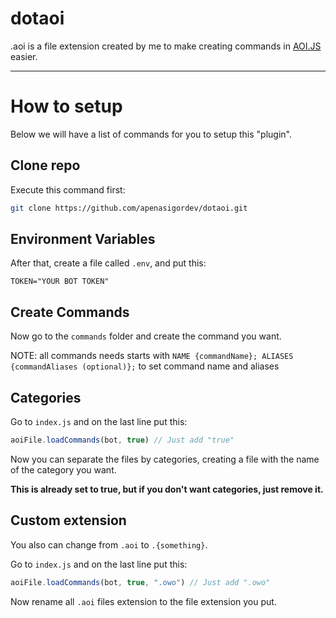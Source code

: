 # dotaoi
.aoi is a file extension created by me to make creating commands in [AOI.JS](https://npmjs.org/packages/aoi.js) easier.

----

# How to setup
Below we will have a list of commands for you to setup this "plugin".

## Clone repo
Execute this command first:

```bash
git clone https://github.com/apenasigordev/dotaoi.git
```

## Environment Variables 
After that, create a file called `.env`, and put this:
```env
TOKEN="YOUR BOT TOKEN"
```

## Create Commands 
Now go to the `commands` folder and create the command you want.

NOTE: all commands needs starts with `NAME {commandName}; ALIASES {commandAliases (optional)};` to set command name and aliases

## Categories
Go to `index.js` and on the last line put this:
```js
aoiFile.loadCommands(bot, true) // Just add "true"
```

Now you can separate the files by categories, creating a file with the name of the category you want.

**This is already set to true, but if you don't want categories, just remove it.**

## Custom extension
You also can change from `.aoi` to `.{something}`.

Go to `index.js` and on the last line put this:
```js
aoiFile.loadCommands(bot, true, ".owo") // Just add ".owo"
```
Now rename all `.aoi` files extension to the file extension you put.